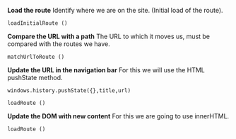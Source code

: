 **Load the route**
	Identify where we are on the site. (Initial load of the route).
		
    loadInitialRoute ()

**Compare the URL with a path**
The URL to which it moves us, must be compared with the routes we have.

    matchUrlToRoute ()

**Update the URL in the navigation bar**
For this we will use the HTML pushState method. 

`windows.history.pushState({},title,url)`

    loadRoute ()
    
**Update the DOM with new content**
For this we are going to use innerHTML.

    loadRoute ()


